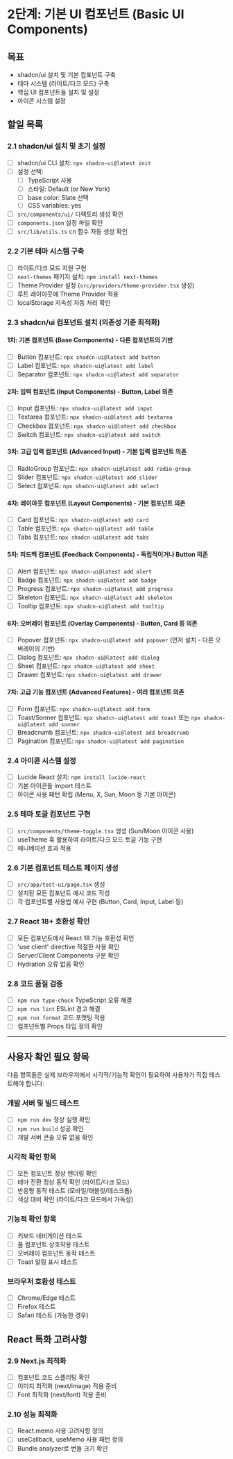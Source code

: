# 2단계: 기본 UI 컴포넌트 (Basic UI Components)

## 목표
- shadcn/ui 설치 및 기본 컴포넌트 구축
- 테마 시스템 (라이트/다크 모드) 구축
- 핵심 UI 컴포넌트들 설치 및 설정
- 아이콘 시스템 설정

## 할일 목록

### 2.1 shadcn/ui 설치 및 초기 설정
- [ ] shadcn/ui CLI 설치: `npx shadcn-ui@latest init`
- [ ] 설정 선택:
  - [ ] TypeScript 사용
  - [ ] 스타일: Default (or New York)
  - [ ] base color: Slate 선택
  - [ ] CSS variables: yes
- [ ] `src/components/ui/` 디렉토리 생성 확인
- [ ] `components.json` 설정 파일 확인
- [ ] `src/lib/utils.ts` cn 함수 자동 생성 확인

### 2.2 기본 테마 시스템 구축
- [ ] 라이트/다크 모드 지원 구현
- [ ] `next-themes` 패키지 설치: `npm install next-themes`
- [ ] Theme Provider 설정 (`src/providers/theme-provider.tsx` 생성)
- [ ] 루트 레이아웃에 Theme Provider 적용
- [ ] localStorage 지속성 자동 처리 확인

### 2.3 shadcn/ui 컴포넌트 설치 (의존성 기준 최적화)

#### 1차: 기본 컴포넌트 (Base Components) - 다른 컴포넌트의 기반
- [ ] Button 컴포넌트: `npx shadcn-ui@latest add button`
- [ ] Label 컴포넌트: `npx shadcn-ui@latest add label`
- [ ] Separator 컴포넌트: `npx shadcn-ui@latest add separator`

#### 2차: 입력 컴포넌트 (Input Components) - Button, Label 의존
- [ ] Input 컴포넌트: `npx shadcn-ui@latest add input`
- [ ] Textarea 컴포넌트: `npx shadcn-ui@latest add textarea`
- [ ] Checkbox 컴포넌트: `npx shadcn-ui@latest add checkbox`
- [ ] Switch 컴포넌트: `npx shadcn-ui@latest add switch`

#### 3차: 고급 입력 컴포넌트 (Advanced Input) - 기본 입력 컴포넌트 의존
- [ ] RadioGroup 컴포넌트: `npx shadcn-ui@latest add radio-group`
- [ ] Slider 컴포넌트: `npx shadcn-ui@latest add slider`
- [ ] Select 컴포넌트: `npx shadcn-ui@latest add select`

#### 4차: 레이아웃 컴포넌트 (Layout Components) - 기본 컴포넌트 의존
- [ ] Card 컴포넌트: `npx shadcn-ui@latest add card`
- [ ] Table 컴포넌트: `npx shadcn-ui@latest add table`
- [ ] Tabs 컴포넌트: `npx shadcn-ui@latest add tabs`

#### 5차: 피드백 컴포넌트 (Feedback Components) - 독립적이거나 Button 의존
- [ ] Alert 컴포넌트: `npx shadcn-ui@latest add alert`
- [ ] Badge 컴포넌트: `npx shadcn-ui@latest add badge`
- [ ] Progress 컴포넌트: `npx shadcn-ui@latest add progress`
- [ ] Skeleton 컴포넌트: `npx shadcn-ui@latest add skeleton`
- [ ] Tooltip 컴포넌트: `npx shadcn-ui@latest add tooltip`

#### 6차: 오버레이 컴포넌트 (Overlay Components) - Button, Card 등 의존
- [ ] Popover 컴포넌트: `npx shadcn-ui@latest add popover` (먼저 설치 - 다른 오버레이의 기반)
- [ ] Dialog 컴포넌트: `npx shadcn-ui@latest add dialog`
- [ ] Sheet 컴포넌트: `npx shadcn-ui@latest add sheet`
- [ ] Drawer 컴포넌트: `npx shadcn-ui@latest add drawer`

#### 7차: 고급 기능 컴포넌트 (Advanced Features) - 여러 컴포넌트 의존
- [ ] Form 컴포넌트: `npx shadcn-ui@latest add form`
- [ ] Toast/Sonner 컴포넌트: `npx shadcn-ui@latest add toast` 또는 `npx shadcn-ui@latest add sonner`
- [ ] Breadcrumb 컴포넌트: `npx shadcn-ui@latest add breadcrumb`
- [ ] Pagination 컴포넌트: `npx shadcn-ui@latest add pagination`

### 2.4 아이콘 시스템 설정
- [ ] Lucide React 설치: `npm install lucide-react`
- [ ] 기본 아이콘들 import 테스트
- [ ] 아이콘 사용 패턴 확립 (Menu, X, Sun, Moon 등 기본 아이콘)

### 2.5 테마 토글 컴포넌트 구현
- [ ] `src/components/theme-toggle.tsx` 생성 (Sun/Moon 아이콘 사용)
- [ ] useTheme 훅 활용하여 라이트/다크 모드 토글 기능 구현
- [ ] 애니메이션 효과 적용

### 2.6 기본 컴포넌트 테스트 페이지 생성
- [ ] `src/app/test-ui/page.tsx` 생성
- [ ] 설치된 모든 컴포넌트 예시 코드 작성
- [ ] 각 컴포넌트별 사용법 예시 구현 (Button, Card, Input, Label 등)

### 2.7 React 18+ 호환성 확인
- [ ] 모든 컴포넌트에서 React 18 기능 호환성 확인
- [ ] 'use client' directive 적절한 사용 확인
- [ ] Server/Client Components 구분 확인
- [ ] Hydration 오류 없음 확인

### 2.8 코드 품질 검증
- [ ] `npm run type-check` TypeScript 오류 해결
- [ ] `npm run lint` ESLint 경고 해결
- [ ] `npm run format` 코드 포맷팅 적용
- [ ] 컴포넌트별 Props 타입 정의 확인

---

## 사용자 확인 필요 항목

다음 항목들은 실제 브라우저에서 시각적/기능적 확인이 필요하여 사용자가 직접 테스트해야 합니다:

### 개발 서버 및 빌드 테스트
- [ ] `npm run dev` 정상 실행 확인
- [ ] `npm run build` 성공 확인
- [ ] 개발 서버 콘솔 오류 없음 확인

### 시각적 확인 항목
- [ ] 모든 컴포넌트 정상 렌더링 확인
- [ ] 테마 전환 정상 동작 확인 (라이트/다크 모드)
- [ ] 반응형 동작 테스트 (모바일/태블릿/데스크톱)
- [ ] 색상 대비 확인 (라이트/다크 모드에서 가독성)

### 기능적 확인 항목
- [ ] 키보드 네비게이션 테스트
- [ ] 폼 컴포넌트 상호작용 테스트
- [ ] 오버레이 컴포넌트 동작 테스트
- [ ] Toast 알림 표시 테스트

### 브라우저 호환성 테스트
- [ ] Chrome/Edge 테스트
- [ ] Firefox 테스트
- [ ] Safari 테스트 (가능한 경우)

## React 특화 고려사항

### 2.9 Next.js 최적화
- [ ] 컴포넌트 코드 스플리팅 확인
- [ ] 이미지 최적화 (next/image) 적용 준비
- [ ] Font 최적화 (next/font) 적용 준비

### 2.10 성능 최적화
- [ ] React.memo 사용 고려사항 정의
- [ ] useCallback, useMemo 사용 패턴 정의
- [ ] Bundle analyzer로 번들 크기 확인